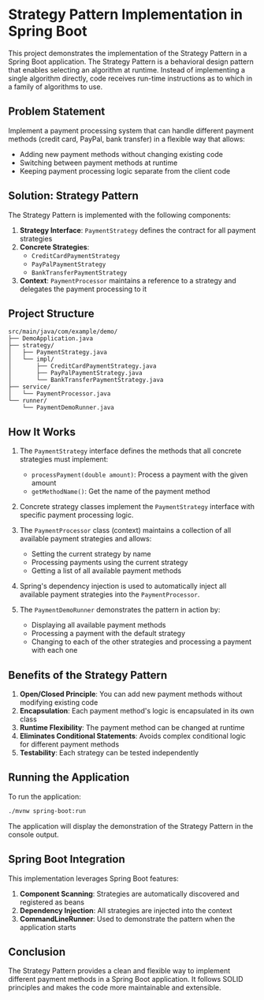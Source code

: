 # Strategy Pattern Implementation in Spring Boot

This project demonstrates the implementation of the Strategy Pattern in a Spring Boot application. The Strategy Pattern is a behavioral design pattern that enables selecting an algorithm at runtime. Instead of implementing a single algorithm directly, code receives run-time instructions as to which in a family of algorithms to use.

## Problem Statement

Implement a payment processing system that can handle different payment methods (credit card, PayPal, bank transfer) in a flexible way that allows:
- Adding new payment methods without changing existing code
- Switching between payment methods at runtime
- Keeping payment processing logic separate from the client code

## Solution: Strategy Pattern

The Strategy Pattern is implemented with the following components:

1. **Strategy Interface**: `PaymentStrategy` defines the contract for all payment strategies
2. **Concrete Strategies**: 
   - `CreditCardPaymentStrategy`
   - `PayPalPaymentStrategy`
   - `BankTransferPaymentStrategy`
3. **Context**: `PaymentProcessor` maintains a reference to a strategy and delegates the payment processing to it

## Project Structure

```
src/main/java/com/example/demo/
├── DemoApplication.java
├── strategy/
│   ├── PaymentStrategy.java
│   └── impl/
│       ├── CreditCardPaymentStrategy.java
│       ├── PayPalPaymentStrategy.java
│       └── BankTransferPaymentStrategy.java
├── service/
│   └── PaymentProcessor.java
└── runner/
    └── PaymentDemoRunner.java
```

## How It Works

1. The `PaymentStrategy` interface defines the methods that all concrete strategies must implement:
   - `processPayment(double amount)`: Process a payment with the given amount
   - `getMethodName()`: Get the name of the payment method

2. Concrete strategy classes implement the `PaymentStrategy` interface with specific payment processing logic.

3. The `PaymentProcessor` class (context) maintains a collection of all available payment strategies and allows:
   - Setting the current strategy by name
   - Processing payments using the current strategy
   - Getting a list of all available payment methods

4. Spring's dependency injection is used to automatically inject all available payment strategies into the `PaymentProcessor`.

5. The `PaymentDemoRunner` demonstrates the pattern in action by:
   - Displaying all available payment methods
   - Processing a payment with the default strategy
   - Changing to each of the other strategies and processing a payment with each one

## Benefits of the Strategy Pattern

1. **Open/Closed Principle**: You can add new payment methods without modifying existing code
2. **Encapsulation**: Each payment method's logic is encapsulated in its own class
3. **Runtime Flexibility**: The payment method can be changed at runtime
4. **Eliminates Conditional Statements**: Avoids complex conditional logic for different payment methods
5. **Testability**: Each strategy can be tested independently

## Running the Application

To run the application:

```bash
./mvnw spring-boot:run
```

The application will display the demonstration of the Strategy Pattern in the console output.

## Spring Boot Integration

This implementation leverages Spring Boot features:

1. **Component Scanning**: Strategies are automatically discovered and registered as beans
2. **Dependency Injection**: All strategies are injected into the context
3. **CommandLineRunner**: Used to demonstrate the pattern when the application starts

## Conclusion

The Strategy Pattern provides a clean and flexible way to implement different payment methods in a Spring Boot application. It follows SOLID principles and makes the code more maintainable and extensible.